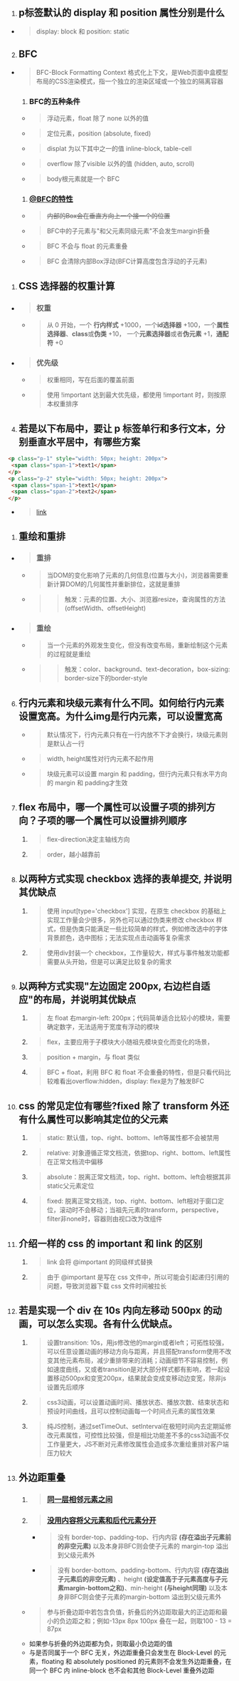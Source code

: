 <!--
 * @Descripttion: 
 * @version: 
 * @Author: 鹿角兔子
 * @Date: 2021-09-13 22:22:28
 * @LastEditors: 鹿角兔子
 * @LastEditTime: 2021-12-25 22:08:46
-->

1. ## p标签默认的 display 和 position 属性分别是什么
- > display: block 和 position: static

2. ## BFC
- > BFC-Block Formatting Context 格式化上下文，是Web页面中盒模型布局的CSS渲染模式，指一个独立的渲染区域或一个独立的隔离容器
   
   1. ### BFC的五种条件
   - > 浮动元素，float 除了 none 以外的值
   - > 定位元素，position (absolute, fixed)
   - > displat 为以下其中之一的值 inline-block, table-cell
   - > overflow 除了visible 以外的值 (hidden, auto, scroll)
   - > body根元素就是一个 BFC

   1. ### [@BFC的特性](http://192.168.0.102:8890/css/BFC/index.html)
   - > ~~内部的Box会在垂直方向上一个接一个的位置~~
   - > BFC中的子元素与"和父元素同级元素"不会发生margin折叠
   - > BFC 不会与 float 的元素重叠
   - > BFC 会清除内部Box浮动(BFC计算高度包含浮动的子元素)
   
1. ## CSS 选择器的权重计算
   
- > ### **权重**
      
  - > 从 0 开始，一个 **行内样式** +1000，一个**id选择器** +100，一个**属性选择器**、**class**或**伪类** +10，
      一个**元素选择器**或者**伪元素** +1，**通配符** +0
- > ### **优先级**
  - > 权重相同，写在后面的覆盖前面
  - > 使用 !important 达到最大优先级，都使用 !important 时，则按原本权重排序

4. ## 若是以下布局中，要让 p 标签单行和多行文本，分别垂直水平居中，有哪些方案
```html
<p class="p-1" style="width: 50px; height: 200px">
 <span class="span-1">text1</span>
</p>
<p class="p-2" style="width: 50px; height: 200px">
 <span class="span-1">text1</span>
 <span class="span-2">text2</span>
</p>
```
- > [link](./css-4.html)

1. ## 重绘和重排
- > ### 重排
   
   - > 当DOM的变化影响了元素的几何信息(位置与大小)，浏览器需要重新计算DOM的几何属性并重新排位，这就是重排
   - >> 触发：元素的位置、大小、浏览器resize，查询属性的方法(offsetWidth、offsetHeight)

- > ### 重绘
   - > 当一个元素的外观发生变化，但没有改变布局，重新绘制这个元素的过程就是重绘
   - >> 触发：color、background、text-decoration，box-sizing: border-size下的border-style

6. ## 行内元素和块级元素有什么不同。如何给行内元素设置宽高。为什么img是行内元素，可以设置宽高
   - > 默认情况下，行内元素只有在一行内放不下才会换行，块级元素则是默认占一行
   - > width, height属性对行内元素不起作用
   - > 块级元素可以设置 margin 和 padding，但行内元素只有水平方向的 margin 和 padding才生效

7. ## flex 布局中，哪一个属性可以设置子项的排列方向？子项的哪一个属性可以设置排列顺序
   1. > flex-direction决定主轴线方向
   2. > order，越小越靠前

8. ## 以两种方式实现 checkbox 选择的表单提交, 并说明其优缺点
   1. > 使用 input[type='checkbox'] 实现，在原生 checkbox 的基础上实现工作量会少很多，另外也可以通过伪类来修改 checkbox 样式，但是伪类只能满足一些比较简单的样式，例如修改选中的字体背景颜色，选中图标；无法实现点击动画等复杂需求
   2. > 使用div封装一个 checkbox，工作量较大，样式与事件触发功能都需要从头开始，但是可以满足比较复杂的需求

9. ## 以两种方式实现"左边固定 200px, 右边栏自适应"的布局，并说明其优缺点
   1. > 左 float 右margin-left: 200px；代码简单适合比较小的模块，需要确定数字，无法适用于宽度有浮动的模块
   2. > flex，主要应用于子模块大小随祖先模块变化而变化的场景，
   3. > position + margin，与 float 类似
   4. > BFC + float，利用 BFC 和 float 不会重叠的特性，但是只看代码比较难看出overflow:hidden，display: flex是为了触发BFC

10. ## css 的常见定位有哪些?fixed 除了 transform 外还有什么属性可以影响其定位的父元素
    1. > static: 默认值，top、right、bottom、left等属性都不会被禁用
    2. > relative: 对象遵循正常文档流，依据top、right、bottom、left属性在正常文档流中偏移
    3. > absolute：脱离正常文档流，top、right、bottom、left会根据其非static父元素定位
    4. > fixed: 脱离正常文档流，top、right、bottom、left相对于窗口定位，滚动时不会移动；当祖先元素的transform，perspective，filter非none时，容器则由视口改为改组件

11. ## 介绍一样的 css 的 important 和 link 的区别
    1. > link 会将 @important 的同级样式替换  
    2.  > 由于 @important 是写在 css 文件中，所以可能会引起递归引用的问题，导致浏览器下载 css 文件时间被拉长

12. ## 若是实现一个 div 在 10s 内向左移动 500px 的动画，可以怎么实现。各有什么优缺点。
    1. > 设置transition: 10s，用js修改他的margin或者left；可拓性较强，可以任意设置动画的移动方向与距离，并且搭配transform使用不改变其他元素布局，减少重排带来的消耗；动画细节不容易控制，例如速度曲线，又或者transition是对大部分样式都有影响，若一起设置移动500px和变宽200px，结果就会变成变移动边变宽，除非js设置先后顺序
    2. > css3动画，可以设置动画时间、播放状态、播放次数、结束状态和预设时间曲线，且可以控制动画每一个时间点元素的属性效果
    3. > 纯JS控制，通过setTimeOut、setInterval在极短时间内去定期延修改元素属性，可控性比较强，但是相比功能差不多的css3动画不仅工作量更大，JS不断对元素修改属性会造成多次重绘重排对客户端压力较大
13. ## 外边距重叠

    1. > ### [同一层相邻元素之间](./margin-coalesce/example-1.html)
    2. > ###  [没用内容将父元素和后代元素分开](./margin-coalesce/example-2.html)
         - > 没有 border-top、padding-top、行内内容 **(存在溢出子元素前的非空元素)** 以及本身非BFC则会使子元素的 margin-top 溢出到父级元素外
         - > 没有 border-bottom、padding-bottom、行内内容 **(存在溢出子元素后的非空元素)** 、height **(设定值高于子元素高度与子元素margin-bottom之和)**、min-height **(与height同理)** 以及本身非BFC则会使子元素的margin-bottom 溢出到父级元素外
   
      - > 参与折叠边距中若包含负值，折叠后的外边距取最大的正边距和最小的负边距之和；例如-13px 8px 100px 叠在一起，则取100 - 13 = 87px
      - 如果参与折叠的外边距都为负，则取最小负边距的值
      - 与是否同属于一个 BFC 无关，外边距重叠只会发生在 Block-Level 的元素，floating 和 absolutely positioned 的元素则不会发生外边距重叠，在同一个 BFC 内 inline-block 也不会和其他 Block-Level 重叠外边距
